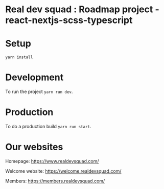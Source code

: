 # Real dev squad : Roadmap project - react-nextjs-scss-typescript

# Setup

`yarn install`

# Development

To run the project `yarn run dev`.

# Production

To do a production build `yarn run start`.

# Our websites

Homepage: https://www.realdevsquad.com/

Welcome website: https://welcome.realdevsquad.com/

Members: https://members.realdevsquad.com/
